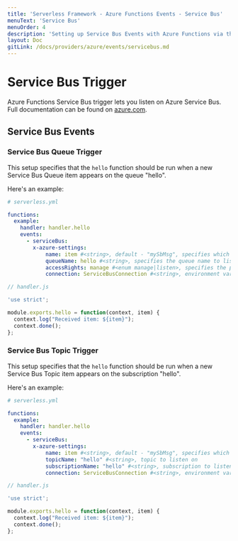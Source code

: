 ```yaml
---
title: 'Serverless Framework - Azure Functions Events - Service Bus'
menuText: 'Service Bus'
menuOrder: 4
description: 'Setting up Service Bus Events with Azure Functions via the Serverless Framework'
layout: Doc
gitLink: /docs/providers/azure/events/servicebus.md
---
```


# Service Bus Trigger

Azure Functions Service Bus trigger lets you listen on Azure Service Bus. Full documentation can be found on [azure.com](https://docs.microsoft.com/en-us/azure/azure-functions/functions-bindings-service-bus).

## Service Bus Events

### Service Bus Queue Trigger

This setup specifies that the `hello` function should be run when a new Service
Bus Queue item appears on the queue "hello".

Here's an example:

```yml
# serverless.yml

functions:
  example:
    handler: handler.hello
    events:
      - serviceBus:
        x-azure-settings:
            name: item #<string>, default - "mySbMsg", specifies which name it's available on `context.bindings`
            queueName: hello #<string>, specifies the queue name to listen on
            accessRights: manage #<enum manage|listen>, specifies the permission to use when listening on the queue (manage will create queue if not exists)
            connection: ServiceBusConnection #<string>, environment variable which contains Service Bus Namespace Connection String
```

```javascript
// handler.js

'use strict';

module.exports.hello = function(context, item) {
  context.log("Received item: ${item}");
  context.done();
};
```

### Service Bus Topic Trigger

This setup specifies that the `hello` function should be run when a new Service
Bus Topic item appears on the subscription "hello".

Here's an example:

```yml
# serverless.yml

functions:
  example:
    handler: handler.hello
    events:
      - serviceBus:
        x-azure-settings:
            name: item #<string>, default - "mySbMsg", specifies which name it's available on `context.bindings`
            topicName: "hello" #<string>, topic to listen on
            subscriptionName: "hello" #<string>, subscription to listen on
            connection: ServiceBusConnection #<string>, environment variable which contains Service Bus Namespace Connection String
```

```javascript
// handler.js

'use strict';

module.exports.hello = function(context, item) {
  context.log("Received item: ${item}");
  context.done();
};
```
